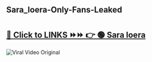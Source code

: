 
 ## Sara_loera-Only-Fans-Leaked

# <h2><a href="https://clipsfans.com/Sara_loera&ref=git">🔗 Click to LINKS ⏩⏩ 👉 🟢 Sara loera </a></h2>

<a href="https://clipsfans.com/Sara_loera&ref=git" rel="nofollow" data-target="animated-image.originalLink"><img src="https://i.ibb.co.com/xMMVF88/686577567.gif" alt="Viral Video Original" style="max-width: 100%; display: inline-block;" data-target="animated-image.originalImage"></a>
